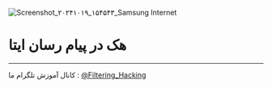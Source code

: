![Screenshot_۲۰۲۴۱۰۱۹_۱۵۴۵۴۳_Samsung Internet](https://github.com/user-attachments/assets/bb176ddc-57f6-4f38-9867-ba9b27960fb6)
# هک در پیام رسان ایتا
------
کانال آموزش تلگرام ما :
[@Filtering_Hacking](https://t.me/Filtering_Hacking)
